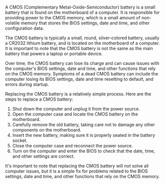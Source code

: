 A CMOS (Complementary Metal-Oxide-Semiconductor) battery is a small battery that is found on the motherboard of a computer. It is responsible for providing power to the CMOS memory, which is a small amount of non-volatile memory that stores the BIOS settings, date and time, and other configuration data.

The CMOS battery is typically a small, round, silver-colored battery, usually a CR2032 lithium battery, and is located on the motherboard of a computer. It is important to note that the CMOS battery is not the same as the main battery that powers a laptop or portable device.

Over time, the CMOS battery can lose its charge and can cause issues with the computer's BIOS settings, date and time, and other functions that rely on the CMOS memory. Symptoms of a dead CMOS battery can include the computer losing its BIOS settings, date and time resetting to default, and errors during startup.

Replacing the CMOS battery is a relatively simple process. Here are the steps to replace a CMOS battery:

1. Shut down the computer and unplug it from the power source.
2. Open the computer case and locate the CMOS battery on the motherboard.
3. Carefully remove the old battery, taking care not to damage any other components on the motherboard.
4. Insert the new battery, making sure it is properly seated in the battery socket.
5. Close the computer case and reconnect the power source.
6. Turn on the computer and enter the BIOS to check that the date, time, and other settings are correct.

It's important to note that replacing the CMOS battery will not solve all computer issues, but it is a simple fix for problems related to the BIOS settings, date and time, and other functions that rely on the CMOS memory.
